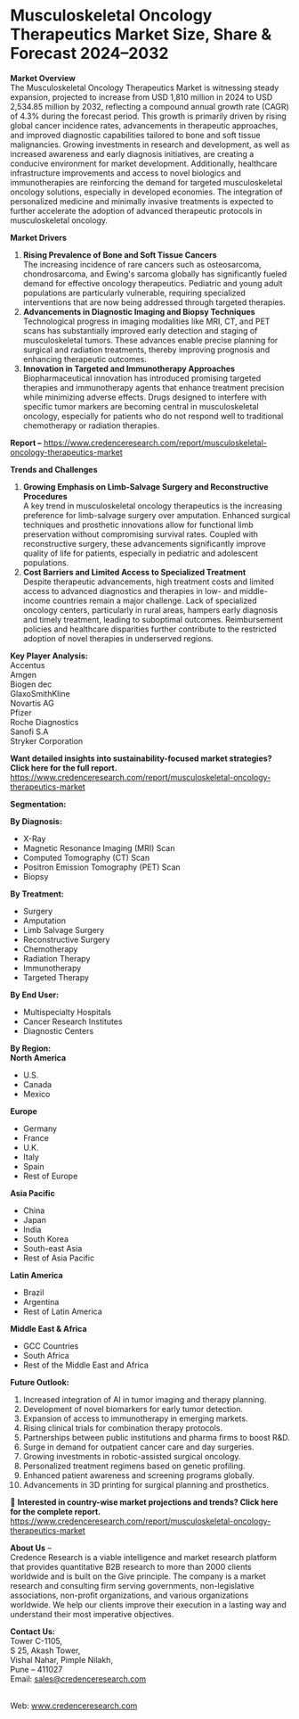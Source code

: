 # Musculoskeletal Oncology Therapeutics Market Size, Share & Forecast 2024–2032


<p><strong>Market Overview</strong><br /> The Musculoskeletal Oncology Therapeutics Market is witnessing steady expansion, projected to increase from USD 1,810 million in 2024 to USD 2,534.85 million by 2032, reflecting a compound annual growth rate (CAGR) of 4.3% during the forecast period. This growth is primarily driven by rising global cancer incidence rates, advancements in therapeutic approaches, and improved diagnostic capabilities tailored to bone and soft tissue malignancies. Growing investments in research and development, as well as increased awareness and early diagnosis initiatives, are creating a conducive environment for market development. Additionally, healthcare infrastructure improvements and access to novel biologics and immunotherapies are reinforcing the demand for targeted musculoskeletal oncology solutions, especially in developed economies. The integration of personalized medicine and minimally invasive treatments is expected to further accelerate the adoption of advanced therapeutic protocols in musculoskeletal oncology.</p>
<p><strong>Market Drivers</strong></p>
<ol>
<li><strong> Rising Prevalence of Bone and Soft Tissue Cancers</strong><br /> The increasing incidence of rare cancers such as osteosarcoma, chondrosarcoma, and Ewing's sarcoma globally has significantly fueled demand for effective oncology therapeutics. Pediatric and young adult populations are particularly vulnerable, requiring specialized interventions that are now being addressed through targeted therapies.</li>
<li><strong> Advancements in Diagnostic Imaging and Biopsy Techniques</strong><br /> Technological progress in imaging modalities like MRI, CT, and PET scans has substantially improved early detection and staging of musculoskeletal tumors. These advances enable precise planning for surgical and radiation treatments, thereby improving prognosis and enhancing therapeutic outcomes.</li>
<li><strong> Innovation in Targeted and Immunotherapy Approaches</strong><br /> Biopharmaceutical innovation has introduced promising targeted therapies and immunotherapy agents that enhance treatment precision while minimizing adverse effects. Drugs designed to interfere with specific tumor markers are becoming central in musculoskeletal oncology, especially for patients who do not respond well to traditional chemotherapy or radiation therapies.</li>
</ol>
<p><strong>Report &ndash;</strong> <a href="https://www.credenceresearch.com/report/musculoskeletal-oncology-therapeutics-market">https://www.credenceresearch.com/report/musculoskeletal-oncology-therapeutics-market</a></p>
<p><strong>Trends and Challenges</strong></p>
<ol>
<li><strong> Growing Emphasis on Limb-Salvage Surgery and Reconstructive Procedures</strong><br /> A key trend in musculoskeletal oncology therapeutics is the increasing preference for limb-salvage surgery over amputation. Enhanced surgical techniques and prosthetic innovations allow for functional limb preservation without compromising survival rates. Coupled with reconstructive surgery, these advancements significantly improve quality of life for patients, especially in pediatric and adolescent populations.</li>
<li><strong> Cost Barriers and Limited Access to Specialized Treatment</strong><br /> Despite therapeutic advancements, high treatment costs and limited access to advanced diagnostics and therapies in low- and middle-income countries remain a major challenge. Lack of specialized oncology centers, particularly in rural areas, hampers early diagnosis and timely treatment, leading to suboptimal outcomes. Reimbursement policies and healthcare disparities further contribute to the restricted adoption of novel therapies in underserved regions.</li>
</ol>
<p><strong>Key Player Analysis:</strong><br /> Accentus<br /> Amgen<br /> Biogen dec<br /> GlaxoSmithKline<br /> Novartis AG<br /> Pfizer<br /> Roche Diagnostics<br /> Sanofi S.A<br /> Stryker Corporation</p>
<p><strong>Want detailed insights into sustainability-focused market strategies? Click here for the full report.</strong><br /> <a href="https://www.credenceresearch.com/report/musculoskeletal-oncology-therapeutics-market">https://www.credenceresearch.com/report/musculoskeletal-oncology-therapeutics-market</a></p>
<p><strong>Segmentation:</strong></p>
<p><strong>By Diagnosis:</strong></p>
<ul>
<li>X-Ray</li>
<li>Magnetic Resonance Imaging (MRI) Scan</li>
<li>Computed Tomography (CT) Scan</li>
<li>Positron Emission Tomography (PET) Scan</li>
<li>Biopsy</li>
</ul>
<p><strong>By Treatment:</strong></p>
<ul>
<li>Surgery</li>
<li>Amputation</li>
<li>Limb Salvage Surgery</li>
<li>Reconstructive Surgery</li>
<li>Chemotherapy</li>
<li>Radiation Therapy</li>
<li>Immunotherapy</li>
<li>Targeted Therapy</li>
</ul>
<p><strong>By End User:</strong></p>
<ul>
<li>Multispecialty Hospitals</li>
<li>Cancer Research Institutes</li>
<li>Diagnostic Centers</li>
</ul>
<p><strong>By Region:</strong><br /> <strong>North America</strong></p>
<ul>
<li>U.S.</li>
<li>Canada</li>
<li>Mexico</li>
</ul>
<p><strong>Europe</strong></p>
<ul>
<li>Germany</li>
<li>France</li>
<li>U.K.</li>
<li>Italy</li>
<li>Spain</li>
<li>Rest of Europe</li>
</ul>
<p><strong>Asia Pacific</strong></p>
<ul>
<li>China</li>
<li>Japan</li>
<li>India</li>
<li>South Korea</li>
<li>South-east Asia</li>
<li>Rest of Asia Pacific</li>
</ul>
<p><strong>Latin America</strong></p>
<ul>
<li>Brazil</li>
<li>Argentina</li>
<li>Rest of Latin America</li>
</ul>
<p><strong>Middle East &amp; Africa</strong></p>
<ul>
<li>GCC Countries</li>
<li>South Africa</li>
<li>Rest of the Middle East and Africa</li>
</ul>
<p><strong>Future Outlook:</strong></p>
<ol>
<li>Increased integration of AI in tumor imaging and therapy planning.</li>
<li>Development of novel biomarkers for early tumor detection.</li>
<li>Expansion of access to immunotherapy in emerging markets.</li>
<li>Rising clinical trials for combination therapy protocols.</li>
<li>Partnerships between public institutions and pharma firms to boost R&amp;D.</li>
<li>Surge in demand for outpatient cancer care and day surgeries.</li>
<li>Growing investments in robotic-assisted surgical oncology.</li>
<li>Personalized treatment regimens based on genetic profiling.</li>
<li>Enhanced patient awareness and screening programs globally.</li>
<li>Advancements in 3D printing for surgical planning and prosthetics.</li>
</ol>
<p>📌 <strong>Interested in country-wise market projections and trends? Click here for the complete report.</strong><br /> <a href="https://www.credenceresearch.com/report/musculoskeletal-oncology-therapeutics-market">https://www.credenceresearch.com/report/musculoskeletal-oncology-therapeutics-market</a></p>
<p><strong>About Us</strong> &ndash;<br /> Credence Research is a viable intelligence and market research platform that provides quantitative B2B research to more than 2000 clients worldwide and is built on the Give principle. The company is a market research and consulting firm serving governments, non-legislative associations, non-profit organizations, and various organizations worldwide. We help our clients improve their execution in a lasting way and understand their most imperative objectives.</p>
<p><strong>Contact Us:</strong><br /> Tower C-1105,<br /> S 25, Akash Tower,<br /> Vishal Nahar, Pimple Nilakh,<br /> Pune &ndash; 411027<br /> Email: <a href="mailto:sales@credenceresearch.com">sales@credenceresearch.com</a></p>
<p><br /> Web: <a href="http://www.credenceresearch.com/">www.credenceresearch.com</a></p>
